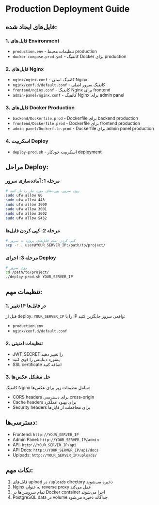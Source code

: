 # Production Deployment Guide

## فایل‌های ایجاد شده:

### 1. فایل‌های Environment
- `production.env` - تنظیمات محیط production
- `docker-compose.prod.yml` - کانفیگ Docker برای production

### 2. فایل‌های Nginx
- `nginx/nginx.conf` - کانفیگ اصلی Nginx
- `nginx/conf.d/default.conf` - کانفیگ سرور اصلی
- `frontend/nginx.conf` - کانفیگ Nginx برای frontend
- `admin-panel/nginx.conf` - کانفیگ Nginx برای admin panel

### 3. فایل‌های Docker Production
- `backend/Dockerfile.prod` - Dockerfile برای backend production
- `frontend/Dockerfile.prod` - Dockerfile برای frontend production
- `admin-panel/Dockerfile.prod` - Dockerfile برای admin panel production

### 4. اسکریپت Deploy
- `deploy-prod.sh` - اسکریپت خودکار deployment

## مراحل Deploy:

### مرحله 1: آماده‌سازی سرور
```bash
# روی سرور، پورت‌های مورد نیاز را باز کنید
sudo ufw allow 80
sudo ufw allow 443
sudo ufw allow 3000
sudo ufw allow 3001
sudo ufw allow 3002
sudo ufw allow 5432
```

### مرحله 2: کپی کردن فایل‌ها
```bash
# کپی کردن تمام فایل‌های پروژه به سرور
scp -r . user@YOUR_SERVER_IP:/path/to/project/
```

### مرحله 3: اجرای Deploy
```bash
# روی سرور
cd /path/to/project/
./deploy-prod.sh YOUR_SERVER_IP
```

## تنظیمات مهم:

### 1. تغییر IP در فایل‌ها
قبل از deploy، `YOUR_SERVER_IP` را با IP واقعی سرور جایگزین کنید:
- `production.env`
- `nginx/conf.d/default.conf`

### 2. تنظیمات امنیتی
- JWT_SECRET را تغییر دهید
- پسورد دیتابیس را قوی کنید
- SSL certificate اضافه کنید

### 3. حل مشکل عکس‌ها
کانفیگ Nginx شامل تنظیمات زیر برای عکس‌ها:
- CORS headers برای دسترسی cross-origin
- Cache headers برای بهبود عملکرد
- Security headers برای محافظت از فایل‌ها

## دسترسی‌ها:
- Frontend: `http://YOUR_SERVER_IP`
- Admin Panel: `http://YOUR_SERVER_IP/admin`
- API: `http://YOUR_SERVER_IP/api`
- API Docs: `http://YOUR_SERVER_IP/api/docs`
- Uploads: `http://YOUR_SERVER_IP/uploads/`

## نکات مهم:
1. فایل‌های upload در `/uploads` directory ذخیره می‌شوند
2. Nginx به عنوان reverse proxy عمل می‌کند
3. تمام سرویس‌ها در Docker container اجرا می‌شوند
4. PostgreSQL data در volume جداگانه ذخیره می‌شود

